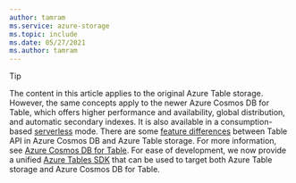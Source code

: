 ```yaml
---
author: tamram
ms.service: azure-storage
ms.topic: include
ms.date: 05/27/2021
ms.author: tamram
---
```


> [!TIP]
> The content in this article applies to the original Azure Table storage. However, the same concepts apply to the newer Azure Cosmos DB for Table, which offers higher performance and availability, global distribution, and automatic secondary indexes. It is also available in a consumption-based [serverless](/azure/cosmos-db/serverless) mode. There are some [feature differences](/azure/cosmos-db/table/introduction) between Table API in Azure Cosmos DB and Azure Table storage. For more information, see [Azure Cosmos DB for Table](/azure/cosmos-db/table-introduction). For ease of development, we now provide a unified [Azure Tables SDK](https://devblogs.microsoft.com/azure-sdk/announcing-the-new-azure-data-tables-libraries/) that can be used to target both Azure Table storage and Azure Cosmos DB for Table.

